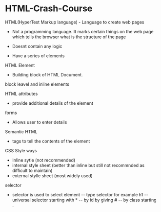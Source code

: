 # HTML-Crash-Course

HTML(HyperTest Markup language) - Language to create web pages

- Not a programming language. It marks certain things on the web page which tells the browser what is the structure of the page

- Doesnt contain any logic

- Have a series of elements

HTML Element 

- Building block of HTML Document.


block leavel and inline elements

HTML attributes
- provide additional details of the element

forms 
- Allows user to enter details

Semantic HTML 
- tags to tell the contents of the element


CSS Style ways
- Inline sytle (not recommended)
- internal style sheet (better than inline but still not recommnded as difficult to maintain)
- external stylle sheet (most widely used)


selector
- selector is used to select element
-- type selector for example h1
-- universal selector starting with *
-- by id by giving #<id>
-- by class starting .<classname>    